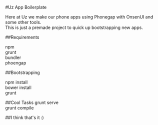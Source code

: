 #Uz App Boilerplate  

Here at Uz we make our phone apps using Phonegap with OnsenUI and some other tools.  
This is just a premade project to quick up bootstrapping new apps.  

##Requirements

npm  
grunt  
bundler  
phoengap

##Bootstrapping

npm install  
bower install  
grunt  

##Cool Tasks
grunt serve  
grunt compile

##I think that's it :)
